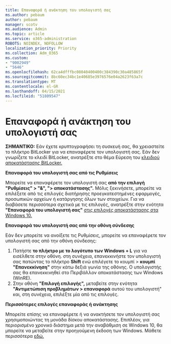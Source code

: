 ```yaml
---
title: Επαναφορά ή ανάκτηση του υπολογιστή σας
ms.author: pebaum
author: pebaum
manager: scotv
ms.audience: Admin
ms.topic: article
ms.service: o365-administration
ROBOTS: NOINDEX, NOFOLLOW
localization_priority: Priority
ms.collection: Adm_O365
ms.custom:
- "9002949"
- "5646"
ms.openlocfilehash: 62ca4dfffbc08040400400c384390c30a485865f
ms.sourcegitcommit: 8bc60ec34bc1e40685e3976576e04a2623f63a7c
ms.translationtype: MT
ms.contentlocale: el-GR
ms.lasthandoff: 04/15/2021
ms.locfileid: "51809547"
---
```

# <a name="reset-or-recover-your-pc"></a>Επαναφορά ή ανάκτηση του υπολογιστή σας

**ΣΗΜΑΝΤΙΚΟ:** Εάν έχετε κρυπτογραφήσει τη συσκευή σας, θα χρειαστείτε το πλήκτρο BitLocker για να επαναφέρετε τον υπολογιστή σας. Εάν δεν γνωρίζετε το κλειδί BitLocker, ανατρέξτε στο θέμα Εύρεση του [κλειδιού αποκατάστασης BitLocker.](https://support.microsoft.com/help/4026181/windows-10-find-my-bitlocker-recovery-key)

**Επαναφορά του υπολογιστή σας από τις Ρυθμίσεις**

Μπορείτε να επαναφέρετε τον υπολογιστή σας **από την επιλογή "Ρυθμίσεις" > "&", "> αποκατάστασης".** Μόλις ξεκινήσετε, μπορείτε να επιλέξετε από τις επιλογές διατήρησης προεγκατεστημένες εφαρμογές, προσωπικών αρχείων ή κατάργησης όλων των στοιχείων. Για να διαβάσετε περισσότερα σχετικά με τις επιλογές, ανατρέξτε στην ενότητα **"Επαναφορά του υπολογιστή σας"** [στις επιλογές αποκατάστασης στα Windows 10.](https://support.microsoft.com/help/12415/windows-10-recovery-options)

**Επαναφορά του υπολογιστή σας από την οθόνη σύνδεσης**

Εάν δεν μπορείτε να ανοίξετε τις Ρυθμίσεις, μπορείτε να επαναφέρετε τον υπολογιστή σας από την οθόνη σύνδεσης:

1. Πατήστε **το πλήκτρο με το λογότυπο των Windows + L** για να εισέλθετε στην οθόνη. στη συνέχεια, επανεκκινήστε τον υπολογιστή σας  πατώντας το πλήκτρο **Shift** ενώ επιλέγετε το κουμπί > **κουμπί "Επανεκκίνηση"** στην κάτω δεξιά γωνία της οθόνης. Ο υπολογιστής σας θα επανεκκινηθεί στο Περιβάλλον αποκατάστασης των Windows (WinRE).
2. Στην οθόνη **"Επιλογή επιλογής",** μεταβείτε στην ενότητα **"Αντιμετώπιση προβλημάτων > επαναφορά** αυτού του υπολογιστή" και, στη συνέχεια, επιλέξτε μία από τις επιλογές.

**Περισσότερες επιλογές επαναφοράς ή ανάκτησης**

Μπορείτε επίσης να επαναφέρετε ή να ανακτήσετε τον υπολογιστή σας χρησιμοποιώντας τη μονάδα δίσκου αποκατάστασης. Επιπλέον, για περιορισμένο χρονικό διάστημα μετά την αναβάθμιση σε Windows 10, θα μπορείτε να μεταβείτε στην προηγούμενη έκδοση των Windows. Μάθετε περισσότερα [εδώ.](https://support.microsoft.com/help/12415/windows-10-recovery-options)
